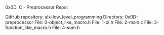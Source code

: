 0x0D. C - Preprocessor
Repo:

GitHub repository: alx-low_level_programming
Directory: 0x0D-preprocessor
File: 0-object_like_macro.h
File: 1-pi.h
File: 2-main.c
File: 3-function_like_macro.h
File: 4-sum.h
